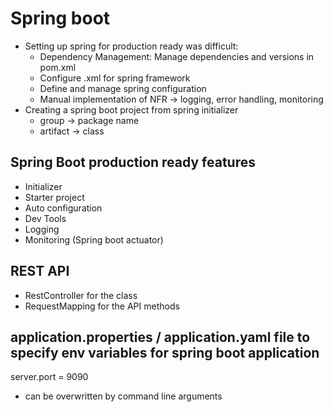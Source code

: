# Spring boot

- Setting up spring for production ready was difficult:
  - Dependency Management: Manage dependencies and versions in pom.xml
  - Configure .xml for spring framework
  - Define and manage spring configuration
  - Manual implementation of NFR -> logging, error handling, monitoring
- Creating a spring boot project from spring initializer
  - group -> package name
  - artifact -> class

## Spring Boot production ready features

- Initializer
- Starter project
- Auto configuration
- Dev Tools
- Logging
- Monitoring (Spring boot actuator)

## REST API

- RestController for the class
- RequestMapping for the API methods

## application.properties / application.yaml file to specify env variables for spring boot application

server.port = 9090

- can be overwritten by command line arguments
